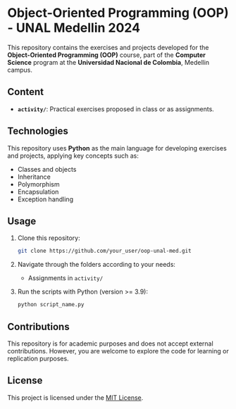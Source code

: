 # Object-Oriented Programming (OOP) - UNAL Medellin 2024

This repository contains the exercises and projects developed for the **Object-Oriented Programming (OOP)** course, part of the **Computer Science** program at the **Universidad Nacional de Colombia**, Medellin campus.

## Content

- **`activity/`**: Practical exercises proposed in class or as assignments.

## Technologies

This repository uses **Python** as the main language for developing exercises and projects, applying key concepts such as:

- Classes and objects
- Inheritance
- Polymorphism
- Encapsulation
- Exception handling

## Usage

1. Clone this repository:
   ```bash
   git clone https://github.com/your_user/oop-unal-med.git
   ```
2. Navigate through the folders according to your needs:
   - Assignments in `activity/`

3. Run the scripts with Python (version >= 3.9):
   ```bash
   python script_name.py
   ```

## Contributions

This repository is for academic purposes and does not accept external contributions. However, you are welcome to explore the code for learning or replication purposes.

## License

This project is licensed under the [MIT License](LICENSE).
```
